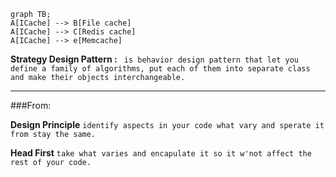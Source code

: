 ```mermaid
graph TB;
A[ICache] --> B[File cache] 
A[ICache] --> C[Redis cache] 
A[ICache] --> e[Memcache] 

```
 
**Strategy Design Pattern :** 
` 
is behavior design pattern that let you define a family of algorithms, put each of them into separate class and make their objects interchangeable.
`
*****************

###From:

**Design Principle**
`identify aspects in your code what vary and sperate it from stay the same.` 

**Head First**
`take what varies and encapulate it so it w'not affect the rest of your code.`